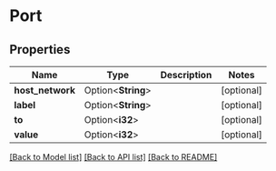 # Port

## Properties

| Name             | Type               | Description | Notes      |
| ---------------- | ------------------ | ----------- | ---------- |
| **host_network** | Option<**String**> |             | [optional] |
| **label**        | Option<**String**> |             | [optional] |
| **to**           | Option<**i32**>    |             | [optional] |
| **value**        | Option<**i32**>    |             | [optional] |

[[Back to Model list]](../README.md#documentation-for-models)
[[Back to API list]](../README.md#documentation-for-api-endpoints)
[[Back to README]](../README.md)
